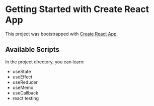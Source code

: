 # Getting Started with Create React App

This project was bootstrapped with [Create React App](https://github.com/facebook/create-react-app).

## Available Scripts

In the project directory, you can learn:

- useState
- useEffect
- useReducer
- useMemo
- useCallback
- react testing

